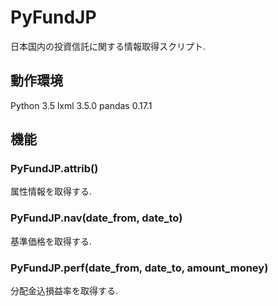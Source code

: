 # PyFundJP
日本国内の投資信託に関する情報取得スクリプト.

## 動作環境
Python 3.5
lxml 3.5.0
pandas 0.17.1

## 機能
### PyFundJP.attrib()
属性情報を取得する.

### PyFundJP.nav(date_from, date_to)
基準価格を取得する.

### PyFundJP.perf(date_from, date_to, amount_money)
分配金込損益率を取得する.